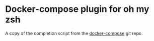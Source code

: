 # Docker-compose plugin for oh my zsh

A copy of the completion script from the [docker-compose](https://github.com/docker/compose/blob/master/contrib/completion/zsh/_docker-compose) git repo.


